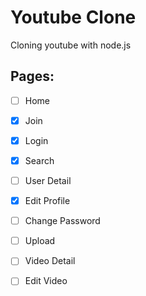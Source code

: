 # Youtube Clone

Cloning youtube with node.js

## Pages:
- [ ] Home
- [X] Join
- [X] Login
- [X] Search
- [ ] User Detail
- [X] Edit Profile
- [ ] Change Password
- [ ] Upload
- [ ] Video Detail
- [ ] Edit Video

